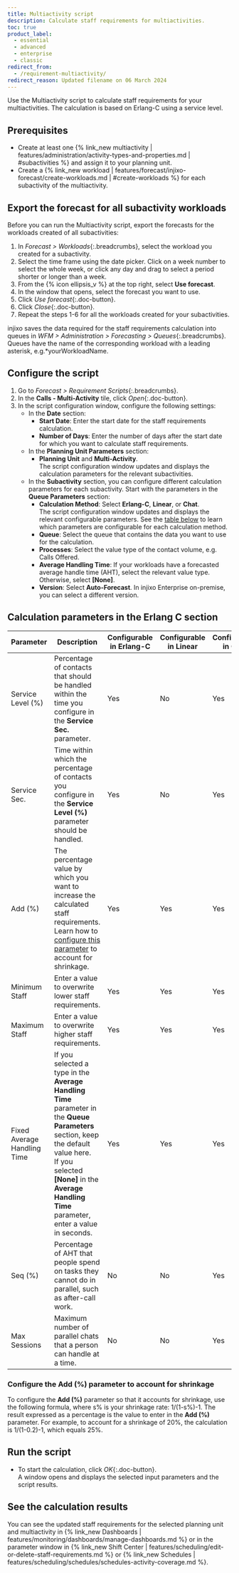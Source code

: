 ```yaml
---
title: Multiactivity script
description: Calculate staff requirements for multiactivities.
toc: true
product_label:
  - essential
  - advanced
  - enterprise
  - classic
redirect_from:
  - /requirement-multiactivity/
redirect_reason: Updated filename on 06 March 2024
---
```


Use the Multiactivity script to calculate staff requirements for your multiactivities. The calculation is based on Erlang-C using a service level.

## Prerequisites

- Create at least one {% link_new multiactivity | features/administration/activity-types-and-properties.md | #subactivities %} and assign it to your planning unit.
- Create a {% link_new workload | features/forecast/injixo-forecast/create-workloads.md | #create-workloads %} for each subactivity of the multiactivity.

## Export the forecast for all subactivity workloads

Before you can run the Multiactivity script, export the forecasts for the workloads created of all subactivities:

1. In _Forecast > Workloads_{:.breadcrumbs}, select the workload you created for a subactivity.
2. Select the time frame using the date picker. Click on a week number to select the whole week, or click any day and drag to select a period shorter or longer than a week.
3. From the {% icon ellipsis_v %} at the top right, select **Use forecast**.
4. In the window that opens, select the forecast you want to use.
5. Click _Use forecast_{:.doc-button}.
6. Click _Close_{:.doc-button}.
7. Repeat the steps 1-6 for all the workloads created for your subactivities.

injixo saves the data required for the staff requirements calculation into queues in _WFM > Administration > Forecasting > Queues_{:.breadcrumbs}. Queues have the name of the corresponding workload with a leading asterisk, e.g.\*yourWorkloadName.

## Configure the script

1. Go to _Forecast > Requirement Scripts_{:.breadcrumbs}.
2. In the **Calls - Multi-Activity** tile, click _Open_{:.doc-button}.
3. In the script configuration window, configure the following settings:
    - In the **Date** section:
      - **Start Date**: Enter the start date for the staff requirements calculation.
      - **Number of Days**: Enter the number of days after the start date for which you want to calculate staff requirements.
    - In the **Planning Unit Parameters** section:
      - **Planning Unit** and **Multi-Activity**.<br>
      The script configuration window updates and displays the calculation parameters for the relevant subactivities.
    - In the **Subactivity** section, you can configure different calculation parameters for each subactivity. Start with the parameters in the **Queue Parameters** section:
      - **Calculation Method**: Select **Erlang-C**, **Linear**, or **Chat**.<br>The script configuration window updates and displays the relevant configurable parameters. See the [table below](#calculation-parameters-in-the-erlang-c-section) to learn which parameters are configurable for each calculation method.
      - **Queue**: Select the queue that contains the data you want to use for the calculation.
      - **Processes**: Select the value type of the contact volume, e.g. Calls Offered.
      - **Average Handling Time**: If your workloads have a forecasted average handle time (AHT), select the relevant value type. Otherwise, select **[None]**.
      - **Version**: Select **Auto-Forecast**. In injixo Enterprise on-premise, you can select a different version.

## Calculation parameters in the Erlang C section

| Parameter                         | Description                                                                                                            | Configurable in Erlang-C | Configurable in Linear | Configurable in Chat |
| --------------------------------- | -------------------------------------------------------------------------------------------------------------------------------------------------------------------------------------------------------------------------- | -------- |--------  | -------- |
| Service Level (%)             | Percentage of contacts that should be handled within the time you configure in the **Service Sec.** parameter.                                                                                                                                                                    | Yes | No | Yes |
| Service Sec.            | Time within which the percentage of contacts you configure in the **Service Level (%)** parameter should be handled.                                                                                                                                                                                            | Yes | No | Yes |
| Add (%)                         | The percentage value by which you want to increase the calculated staff requirements. Learn how to [configure this parameter](#configure-the-add--parameter-to-account-for-shrinkage) to account for shrinkage. | Yes | Yes | Yes |
| Minimum Staff            | Enter a value to overwrite lower staff requirements.                                                                                                                                                                                                                                                     | Yes | Yes | Yes |
| Maximum Staff            | Enter a value to overwrite higher staff requirements.                              | Yes | Yes | Yes |
| Fixed Average Handling Time | If you selected a type in the **Average Handling Time** parameter in the **Queue Parameters** section, keep the default value here.<br> If you selected **[None]** in the **Average Handling Time** parameter, enter a value in seconds.                                 | Yes | Yes | Yes |
| Seq (%)                  | Percentage of AHT that people spend on tasks they cannot do in parallel, such as after-call work.                                                                                                                                                                                                                                                                                   | No | No | Yes |
| Max Sessions                          | Maximum number of parallel chats that a person can handle at a time.                                                                                                                                             | No | No | Yes |

### Configure the Add (%) parameter to account for shrinkage

To configure the **Add (%)** parameter so that it accounts for shrinkage, use the following formula, where s% is your shrinkage rate: 1/(1-s%)-1. The result expressed as a percentage is the value to enter in the **Add (%)** parameter. For example, to account for a shrinkage of 20%, the calculation is 1/(1-0.2)-1, which equals 25%.

## Run the script

- To start the calculation, click _OK_{:.doc-button}.<br>A window opens and displays the selected input parameters and the script results. <br>

## See the calculation results

You can see the updated staff requirements for the selected planning unit and multiactivity in {% link_new Dashboards | features/monitoring/dashboards/manage-dashboards.md %} or in the parameter window in {% link_new Shift Center | features/scheduling/edit-or-delete-staff-requirements.md %} or {% link_new Schedules | features/scheduling/schedules/schedules-activity-coverage.md %}.
